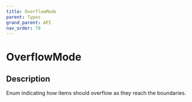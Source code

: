 ```yaml
---
title: OverflowMode
parent: Types
grand_parent: API
nav_order: 78
---
```


# OverflowMode

## Description

Enum indicating how items should overflow as they reach the boundaries.
